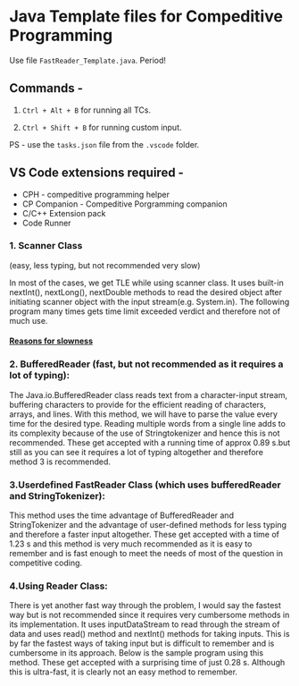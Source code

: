 # Java Template files for Compeditive Programming

Use file `FastReader_Template.java`. Period!

## Commands -

1. `Ctrl + Alt + B` for running all TCs.

2. `Ctrl + Shift + B` for running custom input.

PS - use the `tasks.json` file from the `.vscode` folder.

## VS Code extensions required -

- CPH - compeditive programming helper
- CP Companion - Compeditive Porgramming companion
- C/C++ Extension pack
- Code Runner

### 1. Scanner Class

(easy, less typing, but not recommended very slow)

In most of the cases, we get TLE while using scanner class. It uses built-in nextInt(), nextLong(), nextDouble methods to read the desired object after initiating scanner object with the input stream(e.g. System.in). The following program many times gets time limit exceeded verdict and therefore not of much use.

#### [Reasons for slowness](https://www.geeksforgeeks.org/difference-between-scanner-and-bufferreader-class-in-java/)

### 2. BufferedReader (fast, but not recommended as it requires a lot of typing):

The Java.io.BufferedReader class reads text from a character-input stream, buffering characters to provide for the efficient reading of characters, arrays, and lines. With this method, we will have to parse the value every time for the desired type. Reading multiple words from a single line adds to its complexity because of the use of Stringtokenizer and hence this is not recommended. These get accepted with a running time of approx 0.89 s.but still as you can see it requires a lot of typing altogether and therefore method 3 is recommended.

### 3.Userdefined FastReader Class (which uses bufferedReader and StringTokenizer):

This method uses the time advantage of BufferedReader and StringTokenizer and the advantage of user-defined methods for less typing and therefore a faster input altogether. These get accepted with a time of 1.23 s and this method is very much recommended as it is easy to remember and is fast enough to meet the needs of most of the question in competitive coding.

### 4.Using Reader Class:

There is yet another fast way through the problem, I would say the fastest way but is not recommended since it requires very cumbersome methods in its implementation. It uses inputDataStream to read through the stream of data and uses read() method and nextInt() methods for taking inputs. This is by far the fastest ways of taking input but is difficult to remember and is cumbersome in its approach. Below is the sample program using this method. These get accepted with a surprising time of just 0.28 s. Although this is ultra-fast, it is clearly not an easy method to remember.

